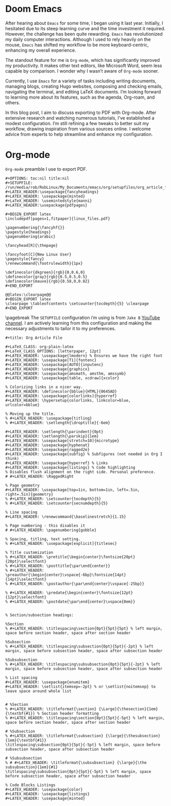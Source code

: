


# Doom Emacs

After hearing about `Emacs` for some time, I began using it last year. Initially, I hesitated due to its steep learning curve and the time investment it required. However, the challenge has been quite rewarding. `Emacs` has revolutionized my daily computer interactions. Although I used to rely heavily on the mouse, `Emacs` has shifted my workflow to be more keyboard-centric, enhancing my overall experience.

The standout feature for me is `Org-mode`, which has significantly improved my productivity. It makes other text editors, like Microsoft Word, seem less capable by comparison. I wonder why I wasn&rsquo;t aware of `Org-mode` sooner.

Currently, I use `Emacs` for a variety of tasks including writing documents, managing blogs, creating Hugo websites, composing and checking emails, navigating the terminal, and editing LaTeX documents. I&rsquo;m looking forward to learning more about its features, such as the agenda, Org-roam, and others.

In this blog post, I aim to discuss exporting to PDF with Org-mode. After extensive research and watching numerous tutorials, I&rsquo;ve established a modest configuration. I&rsquo;m still refining a few tweaks to better suit my workflow, drawing inspiration from various sources online. I welcome advice from experts to help streamline and enhance my configuration.


# Org-mode

`Org-mode` preamble I use to export PDF.

    #+OPTIONS: toc:nil title:nil
    #+SETUPFILE: /run/media/rob/RobLinux/My_Documents/emacs/org/setupfiles/org_article_file.org
    #+LATEX_HEADER:\usepackage{fancyheadings}
    #+LATEX_HEADER: \usepackage{minted}
    #+LaTeX_HEADER: \usemintedstyle{manni}
    #+LATEX_HEADER:\usepackage{pdfpages}
    
    #+BEGIN_EXPORT latex
    \includepdf[pages=1,fitpaper]{linux_files.pdf}
    
    \pagenumbering{\fancyhf{}}
    \pagestyle{headings}
    \pagenumbering{arabic}
    
    \fancyhead[R]{\thepage}
    
    \fancyfoot[C]{New Linux User}
    \pagestyle{fancy}
    \renewcommand{\footrulewidth}{1px}
    
    \definecolor{dkgreen}{rgb}{0,0.6,0}
    \definecolor{gray}{rgb}{0.5,0.5,0.5}
    \definecolor{mauve}{rgb}{0.58,0,0.82}
    #+END_EXPORT
    
    @@latex:\clearpage@@
    #+BEGIN_EXPORT latex
    \clearpage \tableofcontents \setcounter{tocdepth}{5} \clearpage
    #+END_EXPORT

\pagebreak
The `SETUPFILE` configuration i&rsquo;m using is from `Jake B` [YouTube channel](https://www.youtube.com/@JakeBox0). I am actively learning from this configuration and making the necessary adjustments to tailor it to my
preferences.

    #+title: Org Article File
    
    #+LaTeX_CLASS: org-plain-latex
    #+LaTeX_CLASS_OPTIONS: [letterpaper, 12pt]
    #+LATEX_HEADER: \usepackage{lmodern} % Ensures we have the right font
    #+LATEX_HEADER: \usepackage[T1]{fontenc}
    #+LATEX_HEADER: \usepackage[AUTO]{inputenc}
    #+LATEX_HEADER: \usepackage{graphicx}
    #+LATEX_HEADER: \usepackage{amsmath, amsthm, amssymb}
    #+LATEX_HEADER: \usepackage[table, xcdraw]{xcolor}
    
    % Colorizing links in a nicer way.
    #+LATEX_HEADER: \definecolor{bblue}{HTML}{0645AD}
    #+LATEX_HEADER: \usepackage[colorlinks]{hyperref}
    #+LATEX_HEADER: \hypersetup{colorlinks, linkcolor=blue, urlcolor=bblue}
    
    % Moving up the title.
    % #+LATEX_HEADER: \usepackage{titling}
    % #+LATEX_HEADER: \setlength{\droptitle}{-6em}
    
    #+LATEX_HEADER: \setlength{\parindent}{0pt}
    #+LATEX_HEADER: \setlength{\parskip}{1em}
    #+LATEX_HEADER: \usepackage[stretch=10]{microtype}
    #+LATEX_HEADER: \usepackage{hyphenat}
    #+LATEX_HEADER: \usepackage{ragged2e}
    #+LATEX_HEADER: \usepackage{subfig} % Subfigures (not needed in Org I think)
    #+LATEX_HEADER: \usepackage{hyperref} % Links
    #+LATEX_HEADER: \usepackage{listings} % Code highlighting
    % Disables flush alignment on the right side. Personal preference.
    # #+LATEX_HEADER: \RaggedRight
    
    % Page geometry
    #+LATEX_HEADER: \usepackage[top=1in, bottom=1in, left=.5in, right=.5in]{geometry}
    % #+LATEX_HEADER: \setcounter{tocdepth}{5}
    % #+LATEX_HEADER: \setcounter{secnumdepth}{5}
    
    % Line spacing
    #+LATEX_HEADER: \renewcommand{\baselinestretch}{1.15}
    
    % Page numbering - this disables it
    # #+LATEX_HEADER: \pagenumbering{gobble}
    
    % Spacing, titling, text setting.
    % #+LATEX_HEADER: \usepackage[explicit]{titlesec}
    
    % Title customization
    % #+LATEX_HEADER: \pretitle{\begin{center}\fontsize{20pt}{20pt}\selectfont}
    % #+LATEX_HEADER: \posttitle{\par\end{center}}
    % #+LATEX_HEADER: \preauthor{\begin{center}\vspace{-6bp}\fontsize{14pt}{14pt}\selectfont}
    % #+LATEX_HEADER: \postauthor{\par\end{center}\vspace{-25bp}}
    
    % #+LATEX_HEADER: \predate{\begin{center}\fontsize{12pt}{12pt}\selectfont}
    % #+LATEX_HEADER: \postdate{\par\end{center}\vspace{0em}}
    
    
    % Section/subsection headings:
    
    %Section
    % #+LATEX_HEADER: \titlespacing\section{0pt}{5pt}{5pt} % left margin, space before section header, space after section header
    
    %Subsection
    % #+LATEX_HEADER: \titlespacing\subsection{0pt}{5pt}{-2pt} % left margin, space before subsection header, space after subsection header
    
    %Subsubsection
    % #+LATEX_HEADER: \titlespacing\subsubsection{0pt}{5pt}{-2pt} % left margin, space before subsection header, space after subsection header
    
    % List spacing
    #+LATEX_HEADER: \usepackage{enumitem}
    #+LATEX_HEADER: \setlist{itemsep=-2pt} % or \setlist{noitemsep} to leave space around whole list
    
    
    # %Section
    % #+LATEX_HEADER: \titleformat{\section} {\Large}{\thesection}{1em}{\textbf{#1}} % Section header formatting
    % #+LATEX_HEADER: \titlespacing\section{0pt}{5pt}{-5pt} % left margin, space before section header, space after section header
    
    # %Subsection
    % #+LATEX_HEADER: \titleformat{\subsection} {\large}{\thesubsection}{1em}{\textbf{#1}}
    \titlespacing\subsection{0pt}{5pt}{-5pt} % left margin, space before subsection header, space after subsection header
    
    # %Subsubsection
    % # #+LATEX_HEADER: \titleformat{\subsubsection} {\large}{\the subsubsection}{1em}{#1}
    \titlespacing\subsubsection{0pt}{5pt}{-5pt} % left margin, space before subsection header, space after subsection header
    
    % Code Blocks Listings
    #+LATEX_HEADER: \usepackage{color}
    #+LATEX_HEADER: \usepackage{listings}
    #+LATEX_HEADER: \usepackage{minted}

